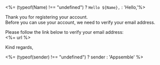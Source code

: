 <!--
subject=Welcome to Appsemble
-->

<%= (typeof(Name) !== "undefined") ? `Hello ${Name},` : 'Hello,'%>

Thank you for registering your account.  
Before you can use your account, we need to verify your email address.

Please follow the link below to verify your email address:  
<%= url %>

Kind regards,

<%= (typeof(sender) !== "undefined") ? sender : 'Appsemble' %>
